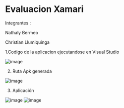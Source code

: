 # Evaluacion Xamari

Integrantes :

Nathaly Bermeo

Christian Llumiquinga

1.Codigo de la aplicacion ejecutandose en Visual Studio

![image](https://user-images.githubusercontent.com/66235614/150618036-50a0645f-3bfe-4866-9723-03336602e045.png)

2. Ruta Apk generada 

![image](https://user-images.githubusercontent.com/66235614/150618287-4824b314-3a57-4ac5-a687-c8f4f240f42a.png)


3. Aplicación 

![image](https://user-images.githubusercontent.com/66235614/150618130-a7aa1f3b-c20d-4748-93fe-672b06ec0dfa.png)
![image](https://user-images.githubusercontent.com/66235614/150618141-cb9c6abe-e32a-4d20-90ef-cee87c9b23a5.png)



